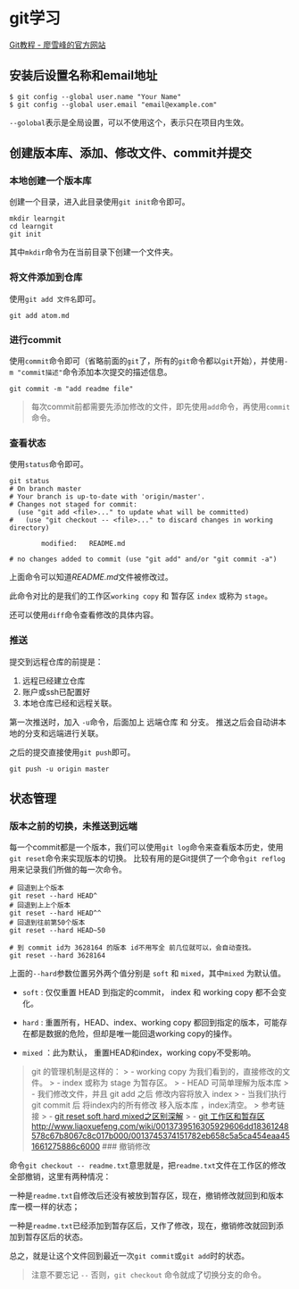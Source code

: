 # git学习

[Git教程 - 廖雪峰的官方网站](http://www.liaoxuefeng.com/wiki/0013739516305929606dd18361248578c67b8067c8c017b000)

## 安装后设置名称和email地址

```git
$ git config --global user.name "Your Name"
$ git config --global user.email "email@example.com"
```

`--golobal`表示是全局设置，可以不使用这个，表示只在项目内生效。


## 创建版本库、添加、修改文件、commit并提交

### 本地创建一个版本库

创建一个目录，进入此目录使用`git init`命令即可。

```
mkdir learngit
cd learngit
git init
```

其中`mkdir`命令为在当前目录下创建一个文件夹。

### 将文件添加到仓库

使用`git add 文件名`即可。

```
git add atom.md
```

### 进行commit

使用`commit`命令即可（省略前面的`git`了，所有的`git`命令都以`git`开始），并使用`-m "commit描述"`命令添加本次提交的描述信息。

```
git commit -m "add readme file"
```

> 每次commit前都需要先添加修改的文件，即先使用`add`命令，再使用`commit`命令。

### 查看状态

使用`status`命令即可。

```git:n
git status
# On branch master
# Your branch is up-to-date with 'origin/master'.
# Changes not staged for commit:
  (use "git add <file>..." to update what will be committed)
#   (use "git checkout -- <file>..." to discard changes in working directory)

        modified:   README.md

# no changes added to commit (use "git add" and/or "git commit -a")

```
上面命令可以知道*README.md*文件被修改过。

此命令对比的是我们的工作区`working copy` 和 暂存区 `index` 或称为 `stage`。

还可以使用`diff`命令查看修改的具体内容。




### 推送

提交到远程仓库的前提是：

1. 远程已经建立仓库
2. 账户或ssh已配置好  
3. 本地仓库已经和远程关联。

第一次推送时，加入 `-u`命令，后面加上 远端仓库 和 分支。 推送之后会自动讲本地的分支和远端进行关联。

之后的提交直接使用`git push`即可。

```git:n
git push -u origin master
```

## 状态管理

### 版本之前的切换，未推送到远端

每一个commit都是一个版本，我们可以使用`git log`命令来查看版本历史，使用` git reset`命令来实现版本的切换。
比较有用的是Git提供了一个命令`git reflog`用来记录我们所做的每一次命令。

```git:n
# 回退到上个版本
git reset --hard HEAD^ 
# 回退到上上个版本
git reset --hard HEAD^^ 
# 回退到往前第50个版本
git reset --hard HEAD~50

# 到 commit id为 3628164 的版本 id不用写全 前几位就可以，会自动查找。
git reset --hard 3628164
```

上面的`--hard`参数位置另外两个值分别是 `soft` 和 `mixed`，其中`mixed` 为默认值。

- `soft` : 仅仅重置 HEAD 到指定的commit， index 和  working copy 都不会变化。

- `hard` : 重置所有，HEAD、index、working copy 都回到指定的版本，可能存在都是数据的危险，但却是唯一能回退working copy的操作。

- `mixed` ：此为默认， 重置HEAD和index，working copy不受影响。

> git 的管理机制是这样的： > - working copy 为我们看到的，直接修改的文件。 > - index 或称为 stage 为暂存区。 > -
HEAD 可简单理解为版本库 > - 我们修改文件，并且 git add 之后 修改内容将放入 index  > - 当我们执行 git commit 后
将index内的所有修改 移入版本库 ，index清空。 > 参考链接 > - [git reset
soft,hard,mixed之区别深解](http://www.cnblogs.com/kidsitcn/p/4513297.html) > - [git
工作区和暂存区](http://www.liaoxuefeng.com/wiki/0013739516305929606dd18361248578c67b8067c8c017b000/0013745374151782eb658c5a5ca454eaa451661275886c6000)
http://www.liaoxuefeng.com/wiki/0013739516305929606dd18361248578c67b8067c8c017b000/0013745374151782eb658c5a5ca454eaa451661275886c6000 ### 撤销修改

命令`git checkout -- readme.txt`意思就是，把`readme.txt`文件在工作区的修改全部撤销，这里有两种情况：

一种是`readme.txt`自修改后还没有被放到暂存区，现在，撤销修改就回到和版本库一模一样的状态；

一种是`readme.txt`已经添加到暂存区后，又作了修改，现在，撤销修改就回到添加到暂存区后的状态。

总之，就是让这个文件回到最近一次`git commit`或`git add`时的状态。

> 注意不要忘记 `--` 否则，`git checkout` 命令就成了切换分支的命令。
